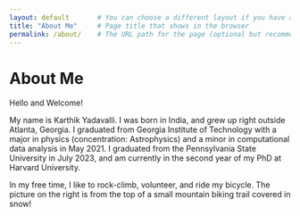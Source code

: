 ```yaml
---
layout: default       # You can choose a different layout if you have a custom one
title: "About Me"     # Page title that shows in the browser
permalink: /about/    # The URL path for the page (optional but recommended)
---
```


# About Me

Hello and Welcome!

My name is Karthik Yadavalli. I was born in India, and grew up right outside Atlanta, Georgia. I graduated from Georgia Institute of Technology with a major in physics (concentration: Astrophysics) and a minor in computational data analysis in May 2021. I graduated from the Pennsylvania State University in July 2023, and am currently in the second year of my PhD at Harvard University.

In my free time, I like to rock-climb, volunteer, and ride my bicycle. The picture on the right is from the top of a small mountain biking trail covered in snow!
